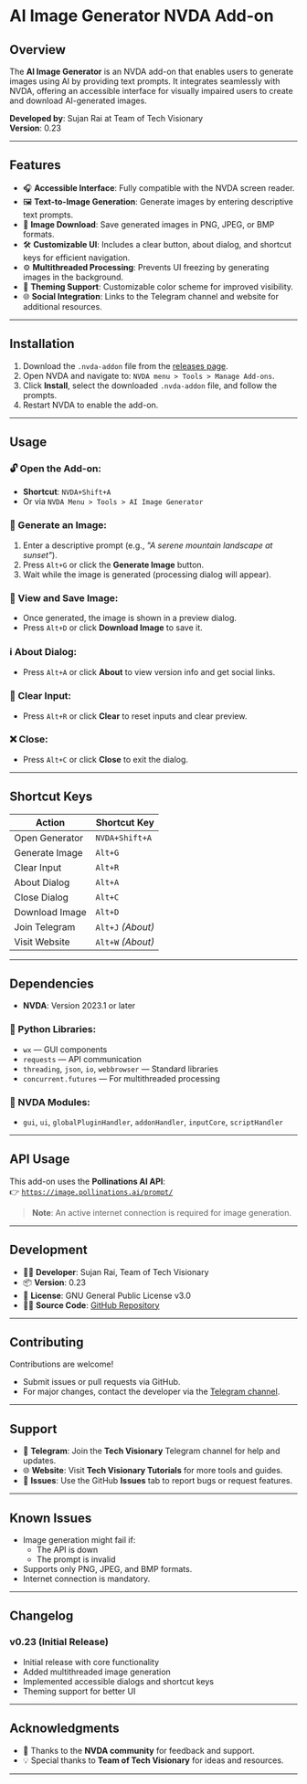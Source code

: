 # AI Image Generator NVDA Add-on

## Overview
The **AI Image Generator** is an NVDA add-on that enables users to generate images using AI by providing text prompts. It integrates seamlessly with NVDA, offering an accessible interface for visually impaired users to create and download AI-generated images.

**Developed by**: Sujan Rai at Team of Tech Visionary  
**Version**: 0.23

---

## Features

- 🎧 **Accessible Interface**: Fully compatible with the NVDA screen reader.
- 🖼️ **Text-to-Image Generation**: Generate images by entering descriptive text prompts.
- 💾 **Image Download**: Save generated images in PNG, JPEG, or BMP formats.
- 🛠️ **Customizable UI**: Includes a clear button, about dialog, and shortcut keys for efficient navigation.
- ⚙️ **Multithreaded Processing**: Prevents UI freezing by generating images in the background.
- 🎨 **Theming Support**: Customizable color scheme for improved visibility.
- 🌐 **Social Integration**: Links to the Telegram channel and website for additional resources.

---

## Installation

1. Download the `.nvda-addon` file from the [releases page](#).
2. Open NVDA and navigate to: `NVDA menu > Tools > Manage Add-ons`.
3. Click **Install**, select the downloaded `.nvda-addon` file, and follow the prompts.
4. Restart NVDA to enable the add-on.

---

## Usage

### 🔓 Open the Add-on:
- **Shortcut**: `NVDA+Shift+A`
- Or via `NVDA Menu > Tools > AI Image Generator`

### 🎨 Generate an Image:
1. Enter a descriptive prompt (e.g., _"A serene mountain landscape at sunset"_).
2. Press `Alt+G` or click the **Generate Image** button.
3. Wait while the image is generated (processing dialog will appear).

### 💾 View and Save Image:
- Once generated, the image is shown in a preview dialog.
- Press `Alt+D` or click **Download Image** to save it.

### ℹ️ About Dialog:
- Press `Alt+A` or click **About** to view version info and get social links.

### 🧹 Clear Input:
- Press `Alt+R` or click **Clear** to reset inputs and clear preview.

### ❌ Close:
- Press `Alt+C` or click **Close** to exit the dialog.

---

## Shortcut Keys

| Action               | Shortcut Key      |
|----------------------|-------------------|
| Open Generator       | `NVDA+Shift+A`    |
| Generate Image       | `Alt+G`           |
| Clear Input          | `Alt+R`           |
| About Dialog         | `Alt+A`           |
| Close Dialog         | `Alt+C`           |
| Download Image       | `Alt+D`           |
| Join Telegram        | `Alt+J` *(About)* |
| Visit Website        | `Alt+W` *(About)* |

---

## Dependencies

- **NVDA**: Version 2023.1 or later

### 🐍 Python Libraries:
- `wx` — GUI components
- `requests` — API communication
- `threading`, `json`, `io`, `webbrowser` — Standard libraries
- `concurrent.futures` — For multithreaded processing

### 🧩 NVDA Modules:
- `gui`, `ui`, `globalPluginHandler`, `addonHandler`, `inputCore`, `scriptHandler`

---

## API Usage

This add-on uses the **Pollinations AI API**:  
👉 [`https://image.pollinations.ai/prompt/`](https://image.pollinations.ai/prompt/)

> **Note**: An active internet connection is required for image generation.

---

## Development

- 👨‍💻 **Developer**: Sujan Rai, Team of Tech Visionary  
- 📦 **Version**: 0.23  
- 📝 **License**: GNU General Public License v3.0  
- 🧑‍💻 **Source Code**: [GitHub Repository](https://github.com/techvisionaryteam/ai-image-generator-nvda-addon)

---

## Contributing

Contributions are welcome!

- Submit issues or pull requests via GitHub.
- For major changes, contact the developer via the [Telegram channel](#).

---

## Support

- 💬 **Telegram**: Join the **Tech Visionary** Telegram channel for help and updates.
- 🌐 **Website**: Visit **Tech Visionary Tutorials** for more tools and guides.
- 🐞 **Issues**: Use the GitHub **Issues** tab to report bugs or request features.

---

## Known Issues

- Image generation might fail if:
  - The API is down
  - The prompt is invalid
- Supports only PNG, JPEG, and BMP formats.
- Internet connection is mandatory.

---

## Changelog

### v0.23 (Initial Release)
- Initial release with core functionality
- Added multithreaded image generation
- Implemented accessible dialogs and shortcut keys
- Theming support for better UI

---

## Acknowledgments

- 🙏 Thanks to the **NVDA community** for feedback and support.
- 💡 Special thanks to **Team of Tech Visionary** for ideas and resources.

---


